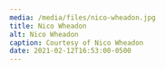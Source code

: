```yaml
---
media: /media/files/nico-wheadon.jpg
title: Nico Wheadon
alt: Nico Wheadon
caption: Courtesy of Nico Wheadon
date: 2021-02-12T16:53:00-0500
---
```

